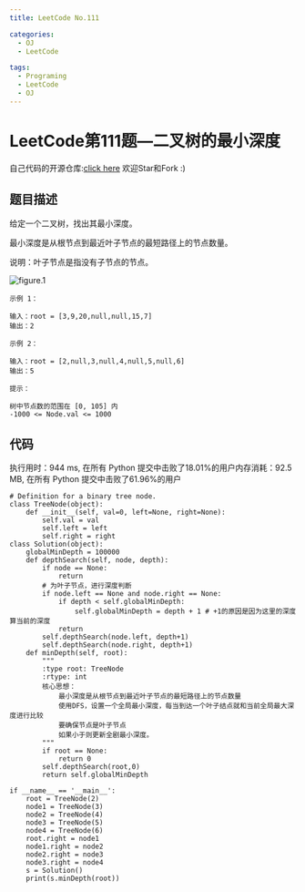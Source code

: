 ```yaml
---
title: LeetCode No.111

categories:
  - OJ
  - LeetCode

tags:
  - Programing
  - LeetCode
  - OJ
---
```



# LeetCode第111题—二叉树的最小深度
自己代码的开源仓库:[click here](https://github.com/zs670980918/LeetCode_Coding_Record)  欢迎Star和Fork :)

## 题目描述
给定一个二叉树，找出其最小深度。

最小深度是从根节点到最近叶子节点的最短路径上的节点数量。

说明：叶子节点是指没有子节点的节点。

![figure.1](https://assets.leetcode.com/uploads/2020/10/12/ex_depth.jpg)
 
```
示例 1：

输入：root = [3,9,20,null,null,15,7]
输出：2

示例 2：

输入：root = [2,null,3,null,4,null,5,null,6]
输出：5
 
提示：

树中节点数的范围在 [0, 105] 内
-1000 <= Node.val <= 1000
```

## 代码
执行用时：944 ms, 在所有 Python 提交中击败了18.01%的用户内存消耗：92.5 MB, 在所有 Python 提交中击败了61.96%的用户
```
# Definition for a binary tree node.
class TreeNode(object):
    def __init__(self, val=0, left=None, right=None):
        self.val = val
        self.left = left
        self.right = right
class Solution(object):
    globalMinDepth = 100000
    def depthSearch(self, node, depth):
        if node == None:
            return
        # 为叶子节点，进行深度判断
        if node.left == None and node.right == None:
            if depth < self.globalMinDepth:
                self.globalMinDepth = depth + 1 # +1的原因是因为这里的深度算当前的深度
            return
        self.depthSearch(node.left, depth+1)
        self.depthSearch(node.right, depth+1)
    def minDepth(self, root):
        """
        :type root: TreeNode
        :rtype: int
        核心思想：
            最小深度是从根节点到最近叶子节点的最短路径上的节点数量
            使用DFS，设置一个全局最小深度，每当到达一个叶子结点就和当前全局最大深度进行比较
            要确保节点是叶子节点
            如果小于则更新全剧最小深度。
        """
        if root == None:
            return 0
        self.depthSearch(root,0)
        return self.globalMinDepth

if __name__ == '__main__':
    root = TreeNode(2)
    node1 = TreeNode(3)
    node2 = TreeNode(4)
    node3 = TreeNode(5)
    node4 = TreeNode(6)
    root.right = node1
    node1.right = node2
    node2.right = node3
    node3.right = node4
    s = Solution()
    print(s.minDepth(root))
```